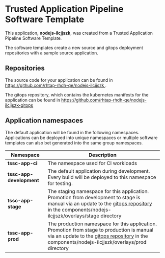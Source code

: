 # Trusted Application Pipeline Software Template

This application, **nodejs-ilcjjszk**, was created from a Trusted Application Pipeline Software Template.

The software templates create a new source and gitops deployment repositories with a sample source application. 

## Repositories

The source code for your application can be found in [https://github.com/rhtap-rhdh-qe/nodejs-ilcjjszk ](https://github.com/rhtap-rhdh-qe/nodejs-ilcjjszk ).
 
The gitops repository, which contains the kubernetes manifests for the application can be found in 
[https://github.com/rhtap-rhdh-qe/nodejs-ilcjjszk-gitops ](https://github.com/rhtap-rhdh-qe/nodejs-ilcjjszk-gitops ) 

## Application namespaces 

The default application will be found in the following namespaces. Applications can be deployed into unique namespaces or multiple software templates can also bet generated into the same group namespaces.  

|  Namespace   |  Description   |  
| -------- | -------- |
| **tssc-app-ci** | The namespace used for CI workloads |
| **tssc-app-development** | The default application during development. Every build will be deployed to this namespace for testing. |
| **tssc-app-stage** | The staging namespace for this application. Promotion from development to stage is manual via an update to the [gitops repository](https://github.com/rhtap-rhdh-qe/nodejs-ilcjjszk-gitops ) in the components/nodejs-ilcjjszk/overlays/stage directory |
| **tssc-app-prod** | The production namespace for this application. Promotion from stage to production is manual via an update to the [gitops repository](https://github.com/rhtap-rhdh-qe/nodejs-ilcjjszk-gitops ) in the components/nodejs-ilcjjszk/overlays/prod directory |